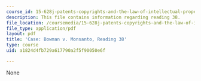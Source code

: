 ```yaml
---
course_id: 15-628j-patents-copyrights-and-the-law-of-intellectual-property-spring-2013
description: This file contains information regarding reading 38.
file_location: /coursemedia/15-628j-patents-copyrights-and-the-law-of-intellectual-property-spring-2013/a1824d4fb729a617790a2f5f90050e6f_MIT15_628JS13_read38.pdf
file_type: application/pdf
layout: pdf
title: 'Case: Bowman v. Monsanto, Reading 38'
type: course
uid: a1824d4fb729a617790a2f5f90050e6f

---
```

None